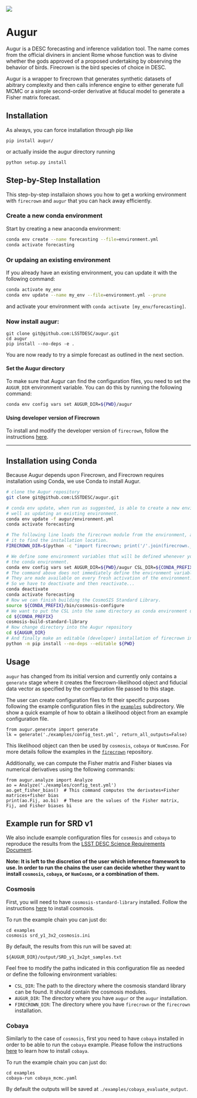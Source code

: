 ![](https://github.com/LSSTDESC/augur/workflows/flake8%20pytest/badge.svg)

# Augur

Augur is a DESC forecasting and inference validation tool. The name comes from the official diviners in ancient Rome whose function was to divine whether the gods approved of a proposed undertaking by observing the behavior of birds. Firecrown is the bird species of choice in DESC.

Augur is a wrapper to firecrown that generates synthetic datasets of abitrary complexity and then calls inference engine to either generate full MCMC or a simple second-order derivative at fiducal model to generate a Fisher matrix forecast.

## Installation

As always, you can force installation through pip like

```pip install augur/```

or actually inside the augur directory running

```python setup.py install```

## Step-by-Step Installation

This step-by-step installaion shows you how to get a working environment with `firecrown` and `augur` that you can hack away efficiently.

### Create a new conda environment
Start by creating a new anaconda environment:

```bash
conda env create --name forecasting --file=environment.yml
conda activate forecasting
```
### Or updaing an existing environment
If you already have an existing environment, you can update it with the following command:

```bash
conda activate my_env
conda env update --name my_env --file=environment.yml --prune
```
and activate your environment with `conda activate [my_env/forecasting]`.

<!-- Next install firecrown and augur.

Install a repo version of firecrown:

```
git clone git@github.com:LSSTDESC/firecrown.git
cd firecrown
pythong -m pip install .
```

Now run a `pytest` to see if things work.

Next repeat the same with `augur`: -->

### Now install augur:

```
git clone git@github.com:LSSTDESC/augur.git
cd augur
pip install --no-deps -e .
```

You are now ready to try a simple forecast as outlined in the next section.

#### Set the Augur directory
To make sure that Augur can find the configuration files, you need to set the `AUGUR_DIR` environment variable. You can do this by running the following command:

```bash
conda env config vars set AUGUR_DIR=${PWD}/augur
```


#### Using developer version of Firecrown
To install and modify the developer version of `firecrown`, follow the instructions [here](https://firecrown.readthedocs.io/en/latest/developer_installation.html).

-----------
## Installation using Conda

Because Augur depends upon Firecrown, and Firecrown requires installation using Conda, we use Conda to install Augur.
```bash
# clone the Augur repository
git clone git@github.com:LSSTDESC/augur.git

# conda env update, when run as suggested, is able to create a new environment, as
# well as updating an existing environment.
conda env update -f augur/environment.yml
conda activate forecasting

# The following line loads the firecrown module from the environment, and queries
# it to find the installation location.
FIRECROWN_DIR=$(python -c "import firecrown; print('/'.join(firecrown.__spec__.submodule_search_locations[0].split('/')[0:-1]))")

# We define some environment variables that will be defined whenever you activate
# the conda environment.
conda env config vars set AUGUR_DIR=${PWD}/augur CSL_DIR=${CONDA_PREFIX}/cosmosis-standard-library FIRECROWN_DIR=${FIRECROWN_DIR}
# The command above does not immediately define the environment variables.
# They are made available on every fresh activation of the environment.
# So we have to deactivate and then reactivate...
conda deactivate
conda activate forecasting
# Now we can finish building the CosmoSIS Standard Library.
source ${CONDA_PREFIX}/bin/cosmosis-configure
# We want to put the CSL into the same directory as conda environment upon which it depends
cd ${CONDA_PREFIX}
cosmosis-build-standard-library
# Now change directory into the Augur repository
cd ${AUGUR_DIR}
# And finally make an editable (developer) installation of firecrown into the conda environment
python -m pip install --no-deps --editable ${PWD}
```

## Usage

`augur` has changed from its initial version and currently only contains a
`generate` stage where it creates the firecrown-likelihood object and fiducial data vector as specified by the configuration file passed to this stage.

The user can create configuration files to fit their specific purposes following the example configuration files in the [`examples`](./examples) subdirectory. We show a quick example of how to obtain a likelihood object from an example configuration file.

```
from augur.generate import generate
lk = generate('./examples/config_test.yml', return_all_outputs=False)
```

This likelihood object can then be used by `cosmosis`, `cobaya` or `NumCosmo`. For more details follow the examples in the [`firecrown`](https://github.com/LSSTDESC/firecrown) repository.

Additionally, we can compute the Fisher matrix and Fisher biases via numerical derivatives using the following commands:

```
from augur.analyze import Analyze
ao = Analyze('./examples/config_test.yml')
ao.get_fisher_bias()  # This command computes the derivates+Fisher matrices+fisher bias
print(ao.Fij, ao.bi)  # These are the values of the Fisher matrix, Fij, and Fisher biases bi
```

## Example run for SRD v1
We also include example configuration files for `cosmosis` and `cobaya` to reproduce the results from the [LSST DESC Science Requirements Document](https://arxiv.org/pdf/1809.01669.pdf).

__Note: It is left to the discretion of the user which inference framework to use. In order to run the chains the user can decide whether they want to install `cosmosis`, `cobaya`, or `NumCosmo`, or a combination of them.__

### Cosmosis

First, you will need to have `cosmosis-standard-library` installed. Follow the instructions [here](https://cosmosis.readthedocs.io/en/latest/intro/installation.html) to install cosmosis.

To run the example chain you can just do:

```
cd examples
cosmosis srd_y1_3x2_cosmosis.ini
```

By default, the results from this run will be saved at:

`${AUGUR_DIR}/output/SRD_y1_3x2pt_samples.txt`

Feel free to modify the paths indicated in this configuration file as needed or define the following environment variables:

* `CSL_DIR`: The path to the directory where the cosmosis standard library can be found. It should contain the cosmosis modules.
* `AUGUR_DIR`: The directory where you have `augur` or the `augur` installation.
* `FIRECROWN_DIR`: The directory where you have `firecrown` or the `firecrown` installation.

### Cobaya

Similarly to the case of `cosmosis`, first you need to have `cobaya` installed in order to be able to run the `cobaya` example. Please follow the instructions [here](https://cobaya.readthedocs.io/en/latest/installation.html) to learn how to install `cobaya`.

To run the example chain you can just do:

```
cd examples
cobaya-run cobaya_mcmc.yaml
```

By default the outputs will be saved at `./examples/cobaya_evaluate_output`.
